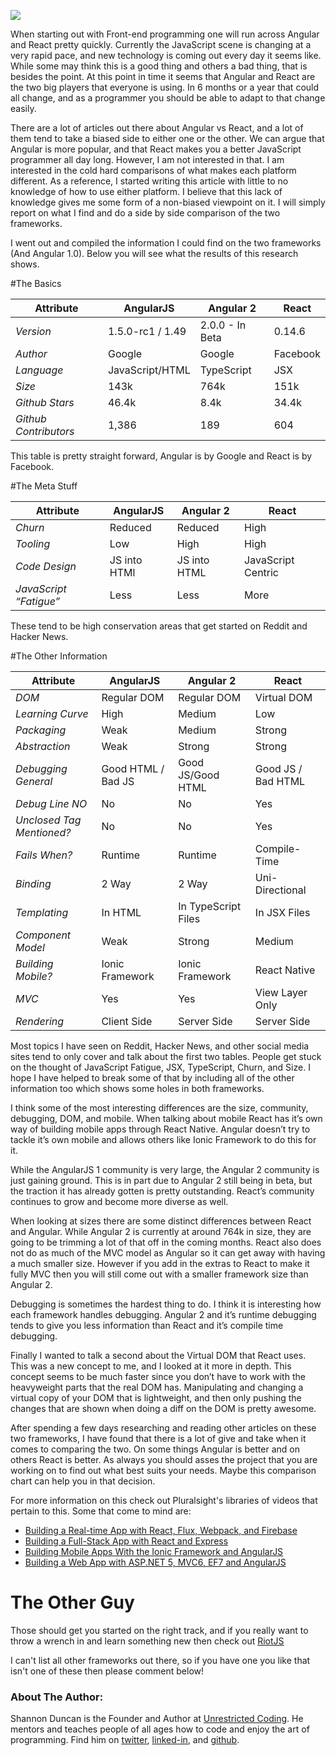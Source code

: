 ![](http://i.imgur.com/4wFa7JX.png?1)

When starting out with Front-end programming one will run across Angular and React pretty quickly. Currently the JavaScript scene is changing at a very rapid pace, and new technology is coming out every day it seems like. While some may think this is a good thing and others a bad thing, that is besides the point. At this point in time it seems that Angular and React are the two big players that everyone is using. In 6 months or a year that could all change, and as a programmer you should be able to adapt to that change easily. 

There are a lot of articles out there about Angular vs React, and a lot of them tend to take a biased side to either one or the other. We can argue that Angular is more popular, and that React makes you a better JavaScript programmer all day long. However, I am not interested in that. I am interested in the cold hard comparisons of what makes each platform different. As a reference, I started writing this article with little to no knowledge of how to use either platform. I believe that this lack of knowledge gives me some form of a non-biased viewpoint on it. I will simply report on what I find and do a side by side comparison of the two frameworks.

I went out and compiled the information I could find on the two frameworks (And Angular 1.0). Below you will see what the results of this research shows.

#The Basics

| Attribute | AngularJS | Angular 2 | React |
|-----------------------|------------------|-----------------|----------|
| *Version* | 1.5.0-rc1 / 1.49 | 2.0.0 - In Beta | 0.14.6 |
| *Author* | Google | Google | Facebook |
| *Language* | JavaScript/HTML | TypeScript | JSX |
| *Size* | 143k | 764k | 151k |
| *Github Stars* | 46.4k | 8.4k | 34.4k |
| *Github Contributors* | 1,386 | 189 | 604 |

This table is pretty straight forward, Angular is by Google and React is by Facebook.

#The Meta Stuff

| Attribute | AngularJS | Angular 2 | React |
|------------------------|--------------|--------------|--------------------|
| *Churn* | Reduced | Reduced | High |
| *Tooling* | Low | High | High |
| *Code Design* | JS into HTMl | JS into HTML | JavaScript Centric |
| *JavaScript “Fatigue”* | Less | Less | More |

These tend to be high conservation areas that get started on Reddit and Hacker News.

#The Other Information

| Attribute | AngularJS | Angular 2 | React |
|---------------------------|--------------------|---------------------|--------------------|
| *DOM* | Regular DOM | Regular DOM | Virtual DOM |
| *Learning Curve* | High | Medium | Low |
| *Packaging* | Weak | Medium | Strong |
| *Abstraction* | Weak | Strong | Strong |
| *Debugging General* | Good HTML / Bad JS | Good JS/Good HTML | Good JS / Bad HTML |
| *Debug Line NO* | No | No | Yes |
| *Unclosed Tag Mentioned?* | No | No | Yes |
| *Fails When?* | Runtime | Runtime | Compile-Time |
| *Binding* | 2 Way | 2 Way | Uni-Directional |
| *Templating* | In HTML | In TypeScript Files | In JSX Files |
| *Component Model* | Weak | Strong | Medium |
| *Building Mobile?* | Ionic Framework | Ionic Framework | React Native |
| *MVC* | Yes | Yes | View Layer Only |
| *Rendering* | Client Side | Server Side | Server Side |

Most topics I have seen on Reddit, Hacker News, and other social media sites tend to only cover and talk about the first two tables. People get stuck on the thought of JavaScript Fatigue, JSX, TypeScript, Churn, and Size. I hope I have helped to break some of that by including all of the other information too which shows some holes in both frameworks.

I think some of the most interesting differences are the size, community, debugging, DOM, and mobile. When talking about mobile React has it’s own way of building mobile apps through React Native. Angular doesn’t try to tackle it’s own mobile and allows others like Ionic Framework to do this for it. 

While the AngularJS 1 community is very large, the Angular 2 community is just gaining ground. This is in part due to Angular 2 still being in beta, but the traction it has already gotten is pretty outstanding. React’s community continues to grow and become more diverse as well.

When looking at sizes there are some distinct differences between React and Angular. While Angular 2 is currently at around 764k in size, they are going to be trimming a lot of that off in the coming months. React also does not do as much of the MVC model as Angular so it can get away with having a much smaller size. However if you add in the extras to React to make it fully MVC then you will still come out with a smaller framework size than Angular 2.

Debugging is sometimes the hardest thing to do. I think it is interesting how each framework handles debugging. Angular 2 and it’s runtime debugging tends to give you less information than React and it’s compile time debugging.

Finally I wanted to talk a second about the Virtual DOM that React uses. This was a new concept to me, and I looked at it more in depth. This concept seems to be much faster since you don’t have to work with the heavyweight parts that the real DOM has. Manipulating and changing a virtual copy of your DOM that is lightweight, and then only pushing the changes that are shown when doing a diff on the DOM is pretty awesome.

After spending a few days researching and reading other articles on these two frameworks, I have found that there is a lot of give and take when it comes to comparing the two. On some things Angular is better and on others React is better. As always you should asses the project that you are working on to find out what best suits your needs. Maybe this comparison chart can help you in that decision. 

For more information on this check out Pluralsight's libraries of videos that pertain to this. Some that come to mind are:

* [Building a Real-time App with React, Flux, Webpack, and Firebase](https://app.pluralsight.com/library/courses/build-isomorphic-app-react-flux-webpack-firebase/table-of-contents)
* [Building a Full-Stack App with React and Express](https://app.pluralsight.com/library/courses/react-express-full-stack-app-build/table-of-contents)
* [Building Mobile Apps With the Ionic Framework and AngularJS](https://app.pluralsight.com/library/courses/building-mobile-apps-ionic-framework-angularjs/table-of-contents)
* [Building a Web App with ASP.NET 5, MVC6, EF7 and AngularJS](https://app.pluralsight.com/library/courses/aspdotnet-5-ef7-bootstrap-angular-web-app/table-of-contents)

# The Other Guy

Those should get you started on the right track, and if you really want to throw a wrench in and learn something new then check out [RiotJS](http://riotjs.com/)

I can't list all other frameworks out there, so if you have one you like that isn't one of these then please comment below!

### About The Author:

Shannon Duncan is the Founder and Author at [Unrestricted Coding](http://unrestrictedcoding.com). He mentors and teaches people of all ages how to code and enjoy the art of programming. Find him on [twitter](https://twitter.com/TheUCofficial), [linked-in](https://www.linkedin.com/in/jsduncan98), and [github](https://github.com/shadowcodex).
